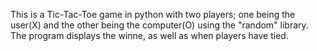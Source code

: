 This is a Tic-Tac-Toe game in python with two players; one being the user(X) and the other being the computer(O) using the "random" library. The program displays the winne, as well as when players have tied.
